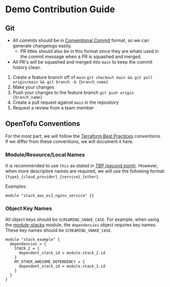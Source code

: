 # Demo Contribution Guide

## Git

- All commits should be in [Conventional Commit](https://www.conventionalcommits.org) format, so we can generate changelogs easily.
  - PR titles should also be in this format since they are whats used in the commit message when a PR is squashed and merged. 
- All PR's will be squashed and merged into `main` to keep the commit history clean.

1. Create a feature branch off of `main` `git checkout main && git pull origin/main && git branch -b {branch_name}`
2. Make your changes
3. Push your changes to the feature branch `git push origin {branch_name}`
4. Create a pull request against `main` in the repository
5. Request a review from a team member

## OpenTofu Conventions

For the most part, we will follow the [Terraform Best Practices](https://terraform-best-practices.com) conventions. If we differ from these conventions, we will document it here.

### Module/Resource/Local Names

It is recommended to use `this` as stated in [TBP (second point)](https://www.terraform-best-practices.com/naming#resource-and-data-source-arguments).
However, when more descriptive names are required, we will use the following format: `{type}_{cloud_provider}_{service}_{other}`.

Examples:
```hcl
module "stack_aws_ec2_nginx_service" {}
```


### Object Key Names

All object keys should be `SCREAMING_SNAKE_CASE`. For example, when using the [module-stacks](https://github.com/spacelift-solutions/module-stacks) module,
the `dependencies` object requires key names. These key names should be `SCREAMING_SNAKE_CASE`.

```hcl
module "stack_example" {
  dependencies = {
    STACK_2 = {
      dependent_stack_id = module.stack_2.id
    }
    MY_OTHER_AWESOME_DEPENDENCY = {
      dependent_stack_id = module.stack_3.id
    }
  }
}
```